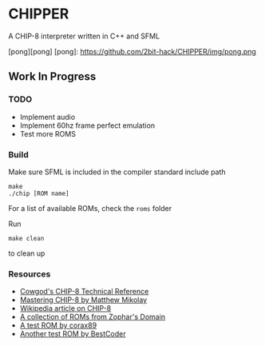 # CHIPPER

A CHIP-8 interpreter written in C++ and SFML

[pong][pong]
[pong]: https://github.com/2bit-hack/CHIPPER/img/pong.png

## Work In Progress

### TODO

* Implement audio
* Implement 60hz frame perfect emulation
* Test more ROMS

### Build


Make sure SFML is included in the compiler standard include path

```
make
./chip [ROM name]
```

For a list of available ROMs, check the ```roms``` folder

Run
```
make clean
```
to clean up

### Resources

* [Cowgod's CHIP-8 Technical Reference](http://devernay.free.fr/hacks/chip8/C8TECH10.HTM)
* [Mastering CHIP-8 by Matthew Mikolay](http://mattmik.com/files/chip8/mastering/chip8.html)
* [Wikipedia article on CHIP-8](https://en.wikipedia.org/wiki/CHIP-8)
* [A collection of ROMs from Zophar's Domain](https://www.zophar.net/pdroms/chip8/chip-8-games-pack.html)
* [A test ROM by corax89](https://github.com/corax89/chip8-test-rom)
* [Another test ROM by BestCoder](https://slack-files.com/T3CH37TNX-F3RF5KT43-0fb93dbd1f)